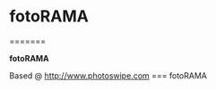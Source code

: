 <h1>fotoRAMA</h1>
=======
<p><b> fotoRAMA</b></p>
Based @ <a href="http://www.photoswipe.com/">http://www.photoswipe.com</a>
===
fotoRAMA